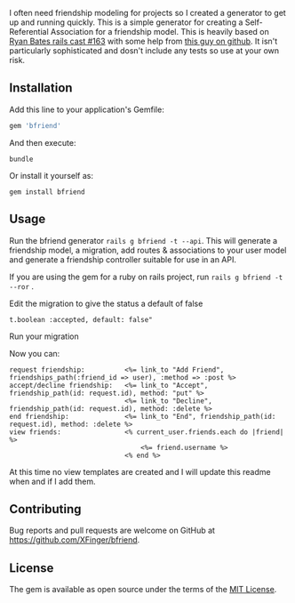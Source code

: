 

I often need friendship modeling for projects so I created a generator to get up and running quickly. 
This is a simple generator for creating a Self-Referential Association for a friendship model. This is heavily based on [Ryan Bates rails cast #163](http://railscasts.com/episodes/163-self-referential-association) with some help from [this guy on github](https://github.com/tobyond?tab=repositories). It isn't particularly sophisticated and dosn't include any tests so use at your own risk. 

## Installation

Add this line to your application's Gemfile:

```ruby
gem 'bfriend'
```

And then execute:

    bundle

Or install it yourself as:

    gem install bfriend

## Usage

Run the bfriend generator `rails g bfriend -t --api`. This will generate a friendship model, a migration, add routes & associations to your user model and generate a friendship controller suitable for use in an API.

If you are using  the gem for a ruby on rails project, run `rails g bfriend -t --ror` .

Edit the migration to give the status a default of false 

    t.boolean :accepted, default: false" 

Run your migration 

Now you can:

    request friendship:          <%= link_to "Add Friend", friendships_path(:friend_id => user), :method => :post %>
    accept/decline friendship:   <%= link_to "Accept",  friendship_path(id: request.id), method: "put" %>
                                 <%= link_to "Decline", friendship_path(id: request.id), method: :delete %>
    end friendship:              <%= link_to "End", friendship_path(id: request.id), method: :delete %>
    view friends:                <% current_user.friends.each do |friend| %>
                                     <%= friend.username %>
                                 <% end %>


At this time no view templates are created and I will update this readme when and if I add them.
 

## Contributing

Bug reports and pull requests are welcome on GitHub at https://github.com/XFinger/bfriend.

## License

The gem is available as open source under the terms of the [MIT License](http://opensource.org/licenses/MIT).